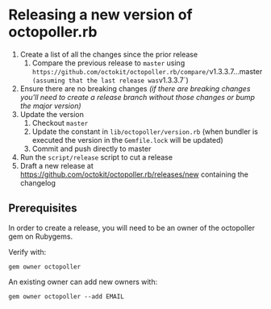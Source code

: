 # Releasing a new version of octopoller.rb

1. Create a list of all the changes since the prior release
    1. Compare the previous release to `master` using `https://github.com/octokit/octopoller.rb/compare/`v1.3.3.7...master` (assuming that the last release was `v1.3.3.7`)
1. Ensure there are no breaking changes _(if there are breaking changes you'll need to create a release branch without those changes or bump the major version)_
1. Update the version
    1. Checkout `master`
    1. Update the constant in `lib/octopoller/version.rb` (when bundler is executed the version in the `Gemfile.lock` will be updated)
    1. Commit and push directly to master
1. Run the `script/release` script to cut a release
1. Draft a new release at https://github.com/octokit/octopoller.rb/releases/new containing the changelog

## Prerequisites

In order to create a release, you will need to be an owner of the octopoller gem on Rubygems.

Verify with:
```
gem owner octopoller
```

An existing owner can add new owners with:
```
gem owner octopoller --add EMAIL
```
